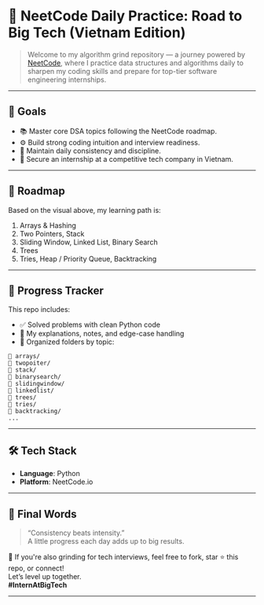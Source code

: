 # 🧮 NeetCode Daily Practice: Road to Big Tech (Vietnam Edition)

> Welcome to my algorithm grind repository — a journey powered by [NeetCode](https://neetcode.io/), where I practice data structures and algorithms daily to sharpen my coding skills and prepare for top-tier software engineering internships.

---

## 🎯 Goals

- 📚 Master core DSA topics following the NeetCode roadmap.
- ⚙️ Build strong coding intuition and interview readiness.
- 🔁 Maintain daily consistency and discipline.
- 💼 Secure an internship at a competitive tech company in Vietnam.

---

## 🧠 Roadmap

Based on the visual above, my learning path is:

1. Arrays & Hashing  
2. Two Pointers, Stack  
3. Sliding Window, Linked List, Binary Search  
4. Trees  
5. Tries, Heap / Priority Queue, Backtracking

---

## 📅 Progress Tracker

This repo includes:

- ✅ Solved problems with clean Python code
- 🧠 My explanations, notes, and edge-case handling
- 📂 Organized folders by topic:

```
📁 arrays/
📁 twopoiter/
📁 stack/
📁 binarysearch/
📁 slidingwindow/
📁 linkedlist/
📁 trees/
📁 tries/
📁 backtracking/
...
```

---

## 🛠️ Tech Stack

- **Language**: Python  
- **Platform**: NeetCode.io

---

## 🏁 Final Words

> “Consistency beats intensity.”  
> A little progress each day adds up to big results.

📌 If you're also grinding for tech interviews, feel free to fork, star ⭐ this repo, or connect!  
Let’s level up together.  
**#InternAtBigTech**

---